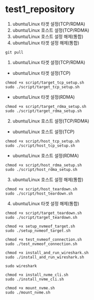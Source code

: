 # test1_repository

1. ubuntu/Linux 타겟 설정(TCP/RDMA)
2. ubuntu/Linux 호스트 설정(TCP/RDMA)
3. ubuntu/Linux 호스트 설정 해제(통합)
4. ubuntu/Linux 타겟 설정 해제(통합)

```
git pull
```

1. ubuntu/Linux 타겟 설정(TCP/RDMA)
- ubuntu/Linux 타겟 설정(TCP)
```
chmod +x script/target_tcp_setup.sh
sudo ./script/target_tcp_setup.sh
```
- ubuntu/Linux 타겟 설정(RDMA)
```
chmod +x script/target_rdma_setup.sh
sudo ./script/target_rdma_setup.sh
```
2. ubuntu/Linux 호스트 설정(TCP/RDMA)
- ubuntu/Linux 호스트 설정(TCP)
```
chmod +x script/host_tcp_setup.sh
sudo ./script/host_tcp_setup.sh
```
- ubuntu/Linux 호스트 설정(RDMA)
```
chmod +x script/host_rdma_setup.sh
sudo ./script/host_rdma_setup.sh
```
3. ubuntu/Linux 호스트 설정 해제(통합)
```
chmod +x script/host_teardown.sh
sudo ./script/host_teardown.sh
```
4. ubuntu/Linux 타겟 설정 해제(통합)
```
chmod +x script/target_teardown.sh
sudo ./script/target_teardown.sh
```


```
chmod +x setup_nvmeof_target.sh
sudo ./setup_nvmeof_target.sh

chmod +x test_nvmeof_connection.sh
sudo ./test_nvmeof_connection.sh

```

```
chmod +x install_and_run_wireshark.sh
sudo ./install_and_run_wireshark.sh

sudo wireshark
```

```
chmod +x install_nvme_cli.sh
sudo ./install_nvme_cli.sh
```

```
chmod +x mount_nvme.sh
sudo ./mount_nvme.sh
```